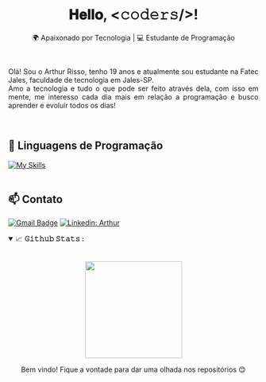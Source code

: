 <h1 align="center">
  𝐇𝐞𝐥𝐥𝐨, &lt;𝚌𝚘𝚍𝚎𝚛𝚜/&gt;!
</h1>
<hl></hl>
<p align="center">
  🌍 Apaixonado por Tecnologia | 💻 Estudante de Programação
</p><br>

<p align="justify">
  Olá! Sou o Arthur Risso, tenho 19 anos e atualmente sou estudante na Fatec Jales, faculdade de tecnologia em Jales-SP. <br>
  Amo a tecnologia e tudo o que pode ser feito através dela, com isso em mente, me interesso cada dia mais em relação a programação e busco aprender e evoluir todos os dias!
</p>
<br>

## 🚀 Linguagens de Programação
[![My Skills](https://skillicons.dev/icons?i=javascript,react,python)](https://skillicons.dev)<br><br>

## 📫 Contato

[![Gmail Badge](https://img.shields.io/badge/-GMAIL-006bed?style=flat-square&logo=Gmail&logoColor=white&link=mailto:arthur.rprodovalho@gmail.com)](mailto:arthur.rprodovalho@gmail.com)
[![Linkedin: Arthur](https://img.shields.io/badge/-LINKEDIN-blue?style=flat-square&logo=Linkedin&logoColor=white&link=https://www.linkedin.com/in/arthur-risso/)](https://www.linkedin.com/in/arthur-risso/)

<details open="">
<summary>
  <g-emoji class="g-emoji" alias="chart_with_upwards_trend" fallback-src="https://github.githubassets.com/images/icons/emoji/unicode/1f4c8.png">📈</g-emoji>
  <strong>𝙶𝚒𝚝𝚑𝚞𝚋 𝚂𝚝𝚊𝚝𝚜 : </strong>
</summary>
<br/>

<p align="center">
    <img align="center" height="195px" src="https://github-readme-stats.vercel.app/api/top-langs/?username=arthur-risso&text_color=FFFFFF&bg_color=000000&title_color=94b4a4&langs_count=15&layout=compact&hide_border=true" />
</p>
</details>

<p align="center">
  Bem vindo! Fique a vontade para dar uma olhada nos repositórios 😊
</p>
